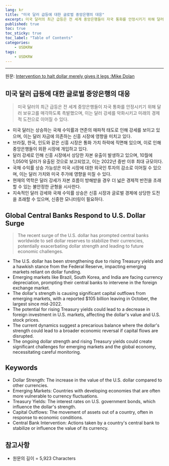 ```yaml
---
lang: kr
title: "미국 달러 급등에 대한 글로벌 중앙은행의 대응"
excerpt: 미국 달러의 최근 급등은 전 세계 중앙은행들이 자국 통화를 안정시키기 위해 달러 보유고를 매각하도록 촉발했으며, 이는 달러 강세를 악화시키고 미래의 경제적 도전으로 이어질 수 있다.
published: true
toc: true
toc_sticky: true
toc_label: "Table of Contents"
categories:
    - USDKRW
tags:
    - USDKRW
---
```


---

  원문: [Intervention to halt dollar merely gives it legs :Mike Dolan](https://www.investing.com/news/economy-news/columnintervention-to-halt-dollar-merely-gives-it-legs-mike-dolan-3783730)

## 미국 달러 급등에 대한 글로벌 중앙은행의 대응

> 미국 달러의 최근 급등은 전 세계 중앙은행들이 자국 통화를 안정시키기 위해 달러 보유고를 매각하도록 촉발했으며, 이는 달러 강세를 악화시키고 미래의 경제적 도전으로 이어질 수 있다.


- 미국 달러는 상승하는 국채 수익률과 연준의 매파적 태도로 인해 강세를 보이고 있으며, 이는 달러 자금에 의존하는 신흥 시장에 영향을 미치고 있다.
- 브라질, 한국, 인도와 같은 신흥 시장은 통화 가치 하락에 직면해 있으며, 이로 인해 중앙은행들이 외환 시장에 개입하고 있다.
- 달러 강세로 인해 신흥 시장에서 상당한 자본 유출이 발생하고 있으며, 10월에 1,050억 달러가 유출된 것으로 보고되었고, 이는 2022년 중반 이후 최대 규모이다.
- 국채 수익률 상승 가능성은 미국 시장에 대한 외국인 투자의 감소로 이어질 수 있으며, 이는 달러 가치와 미국 주가에 영향을 미칠 수 있다.
- 현재의 역학은 달러 강세가 자본 흐름이 방해받을 경우 더 넓은 경제적 반전을 초래할 수 있는 불안정한 균형을 시사한다.
- 지속적인 달러 강세와 국채 수익률 상승은 신흥 시장과 글로벌 경제에 상당한 도전을 초래할 수 있으며, 신중한 모니터링이 필요하다.

## Global Central Banks Respond to U.S. Dollar Surge

> The recent surge of the U.S. dollar has prompted central banks worldwide to sell dollar reserves to stabilize their currencies, potentially exacerbating dollar strength and leading to future economic challenges.


- The U.S. dollar has been strengthening due to rising Treasury yields and a hawkish stance from the Federal Reserve, impacting emerging markets reliant on dollar funding.
- Emerging markets like Brazil, South Korea, and India are facing currency depreciation, prompting their central banks to intervene in the foreign exchange market.
- The dollar's strength is causing significant capital outflows from emerging markets, with a reported $105 billion leaving in October, the largest since mid-2022.
- The potential for rising Treasury yields could lead to a decrease in foreign investment in U.S. markets, affecting the dollar's value and U.S. stock prices.
- The current dynamics suggest a precarious balance where the dollar's strength could lead to a broader economic reversal if capital flows are disrupted.
- The ongoing dollar strength and rising Treasury yields could create significant challenges for emerging markets and the global economy, necessitating careful monitoring.

## Keywords

- Dollar Strength: The increase in the value of the U.S. dollar compared to other currencies.
- Emerging Markets: Countries with developing economies that are often more vulnerable to currency fluctuations.
- Treasury Yields: The interest rates on U.S. government bonds, which influence the dollar's strength.
- Capital Outflows: The movement of assets out of a country, often in response to economic conditions.
- Central Bank Intervention: Actions taken by a country's central bank to stabilize or influence the value of its currency.

## 참고사항

- 원문의 길이 = 5,923 Characters


